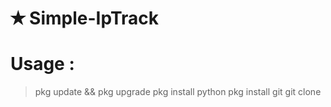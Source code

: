 # ✭ Simple-IpTrack

# Usage :

   > pkg update && pkg upgrade
   > pkg install python 
   > pkg install git
   > git clone  
